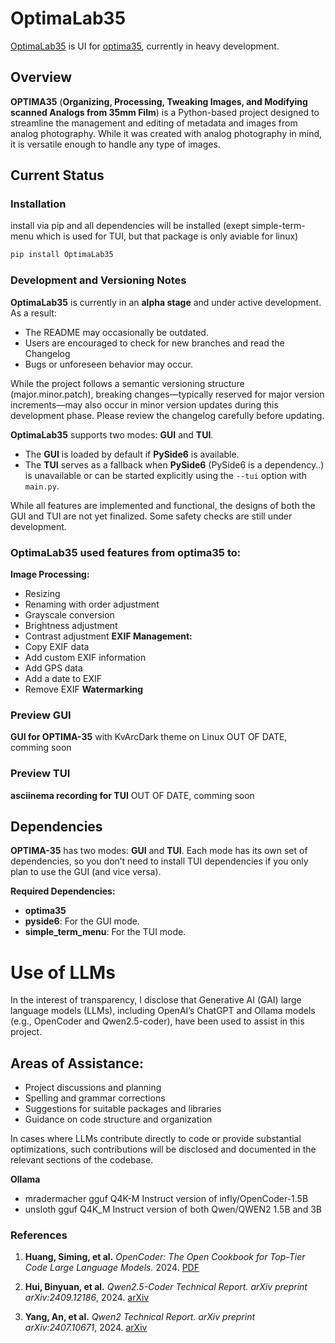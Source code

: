 # OptimaLab35

[OptimaLab35](https://gitlab.com/CodeByMrFinchum/OptimaLab35) is UI for [optima35](https://gitlab.com/CodeByMrFinchum/optima35), currently in heavy development.

## Overview

**OPTIMA35** (**Organizing, Processing, Tweaking Images, and Modifying scanned Analogs from 35mm Film**) is a Python-based project designed to streamline the management and editing of metadata and images from analog photography. While it was created with analog photography in mind, it is versatile enough to handle any type of images.

## Current Status
### Installation
install via pip and all dependencies will be installed (exept simple-term-menu which is used for TUI, but that package is only aviable for linux)

```Bash
pip install OptimaLab35
```
### Development and Versioning Notes

**OptimaLab35** is currently in an **alpha stage** and under active development. As a result:
- The README may occasionally be outdated.
- Users are encouraged to check for new branches and read the Changelog
- Bugs or unforeseen behavior may occur.

While the project follows a semantic versioning structure (major.minor.patch), breaking changes—typically reserved for major version increments—may also occur in minor version updates during this development phase. Please review the changelog carefully before updating.

**OptimaLab35** supports two modes: **GUI** and **TUI**.
- The **GUI** is loaded by default if **PySide6** is available.
- The **TUI** serves as a fallback when **PySide6** (PySide6 is a dependency..) is unavailable or can be started explicitly using the `--tui` option with `main.py`.

While all features are implemented and functional, the designs of both the GUI and TUI are not yet finalized. Some safety checks are still under development.


### OptimaLab35 used features from optima35 to:
**Image Processing:**
- Resizing
- Renaming with order adjustment
- Grayscale conversion
- Brightness adjustment
- Contrast adjustment
**EXIF Management:**
- Copy EXIF data
- Add custom EXIF information
- Add GPS data
- Add a date to EXIF
- Remove EXIF
**Watermarking**


### Preview GUI
**GUI for OPTIMA-35** with KvArcDark theme on Linux
OUT OF DATE, comming soon

### Preview TUI
**asciinema recording for TUI**
OUT OF DATE, comming soon

## Dependencies

**OPTIMA-35** has two modes: **GUI** and **TUI**. Each mode has its own set of dependencies, so you don’t need to install TUI dependencies if you only plan to use the GUI (and vice versa).

**Required Dependencies:**
- **optima35**
- **pyside6**: For the GUI mode.
- **simple_term_menu**: For the TUI mode.

# Use of LLMs
In the interest of transparency, I disclose that Generative AI (GAI) large language models (LLMs), including OpenAI’s ChatGPT and Ollama models (e.g., OpenCoder and Qwen2.5-coder), have been used to assist in this project.

## Areas of Assistance:
- Project discussions and planning
- Spelling and grammar corrections
- Suggestions for suitable packages and libraries
- Guidance on code structure and organization

In cases where LLMs contribute directly to code or provide substantial optimizations, such contributions will be disclosed and documented in the relevant sections of the codebase.

**Ollama**
- mradermacher gguf Q4K-M Instruct version of infly/OpenCoder-1.5B
- unsloth gguf Q4K_M Instruct version of both Qwen/QWEN2 1.5B and 3B

### References
1. **Huang, Siming, et al.**
   *OpenCoder: The Open Cookbook for Top-Tier Code Large Language Models.*
   2024. [PDF](https://arxiv.org/pdf/2411.04905)

2. **Hui, Binyuan, et al.**
   *Qwen2.5-Coder Technical Report.*
   *arXiv preprint arXiv:2409.12186*, 2024. [arXiv](https://arxiv.org/abs/2409.12186)

3. **Yang, An, et al.**
   *Qwen2 Technical Report.*
   *arXiv preprint arXiv:2407.10671*, 2024. [arXiv](https://arxiv.org/abs/2407.10671)

